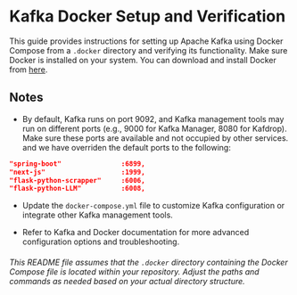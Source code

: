 # Kafka Docker Setup and Verification

This guide provides instructions for setting up Apache Kafka using Docker Compose from a `.docker` directory and verifying its functionality. Make sure Docker is installed on your system. You can download and install Docker from [here](https://www.docker.com/products/docker-desktop).



## Notes

- By default, Kafka runs on port 9092, and Kafka management tools may run on different ports (e.g., 9000 for Kafka Manager, 8080 for Kafdrop). Make sure these ports are available and not occupied by other services. and we have overriden the default ports to the following:

```json
"spring-boot"               :6899,
"next-js"                   :1999,
"flask-python-scrapper"     :6006,
"flask-python-LLM"          :6008,
```

- Update the `docker-compose.yml` file to customize Kafka configuration or integrate other Kafka management tools.

- Refer to Kafka and Docker documentation for more advanced configuration options and troubleshooting.


###### This README file assumes that the `.docker` directory containing the Docker Compose file is located within your repository. Adjust the paths and commands as needed based on your actual directory structure.